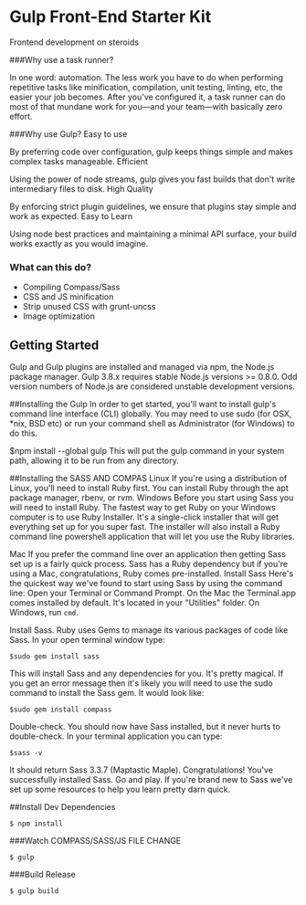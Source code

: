 ﻿# Gulp Front-End Starter Kit

Frontend development on steroids

###Why use a task runner?

In one word: automation. The less work you have to do when performing repetitive tasks like minification, compilation, unit testing, linting, etc, the easier your job becomes. After you've configured it, a task runner can do most of that mundane work for you—and your team—with basically zero effort.

###Why use Gulp?
Easy to use

By preferring code over configuration, gulp keeps things simple and makes complex tasks manageable.
Efficient

Using the power of node streams, gulp gives you fast builds that don't write intermediary files to disk.
High Quality

By enforcing strict plugin guidelines, we ensure that plugins stay simple and work as expected.
Easy to Learn

Using node best practices and maintaining a minimal API surface, your build works exactly as you would imagine.
### What can this do?


* Compiling Compass/Sass
* CSS and JS minification
* Strip unused CSS with grunt-uncss
* Image optimization




## Getting Started
Gulp and Gulp plugins are installed and managed via npm, the Node.js package manager.
Gulp 3.8.x requires stable Node.js versions >= 0.8.0. Odd version numbers of Node.js are considered unstable development versions.

##Installing the Gulp
In order to get started, you'll want to install gulp's command line interface (CLI) globally. You may need to use sudo (for OSX, *nix, BSD etc) or run your command shell as Administrator (for Windows) to do this.

$npm install --global gulp
This will put the gulp command in your system path, allowing it to be run from any directory.


##Installing the SASS AND COMPAS
Linux
If you're using a distribution of Linux, you'll need to install Ruby first. You can install Ruby through the apt package manager, rbenv, or rvm.
Windows
Before you start using Sass you will need to install Ruby. The fastest way to get Ruby on your Windows computer is to use Ruby Installer. It's a single-click installer that will get everything set up for you super fast.
The installer will also install a Ruby command line powershell application that will let you use the Ruby libraries.

Mac
If you prefer the command line over an application then getting Sass set up is a fairly quick process. Sass has a Ruby dependency but if you're using a Mac, congratulations, Ruby comes pre-installed.
Install Sass
Here's the quickest way we've found to start using Sass by using the command line:
Open your Terminal or Command Prompt. On the Mac the Terminal.app comes installed by default. It's located in your "Utilities" folder. On Windows, run `cmd`.

Install Sass. Ruby uses Gems to manage its various packages of code like Sass. In your open terminal window type:
```
$sudo gem install sass

```

This will install Sass and any dependencies for you. It's pretty magical. If you get an error message then it's likely you will need to use the sudo command to install the Sass gem. It would look like:
```
$sudo gem install compass

```
Double-check. You should now have Sass installed, but it never hurts to double-check. In your terminal application you can type:
```
$sass -v
```

It should return Sass 3.3.7 (Maptastic Maple). Congratulations! You've successfully installed Sass.
Go and play. If you're brand new to Sass we've set up some resources to help you learn pretty darn quick.

##Install Dev Dependencies
```
$ npm install

```
###Watch COMPASS/SASS/JS FILE CHANGE
```
$ gulp

```
###Build Release
```
$ gulp build

